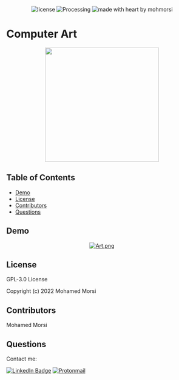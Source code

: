 <div align="center">

![license](https://img.shields.io/github/license/mohmorsi/Space-Byte?style=flat-square)
![Processing](https://img.shields.io/badge/Processing-4374EE?style=flat-square&logo=processing&logoColor=white)
![made with heart by mohmorsi](https://img.shields.io/badge/made%20with%20%E2%9D%A4%EF%B8%8F%20by-mohmorsi-red?style=flat-square)
</div>

# Computer Art

<p align="center">
  <img src="https://upload.wikimedia.org/wikipedia/commons/c/cb/Processing_2021_logo.svg" width="300px" />
</p>




## Table of Contents
* [Demo](#demo)
* [License](#license)
* [Contributors](#contributors)
* [Questions](#questions)


## Demo
<div align="center" >
  
[![Art.png](https://i.postimg.cc/6QdFwThT/Screen-Shot-2022-12-03-at-3-47-56-PM.png)](https://postimg.cc/Lq8x39wM) 
</div>

## License
GPL-3.0 License

Copyright (c) 2022 Mohamed Morsi

## Contributors
Mohamed Morsi

## Questions
Contact me:

[![LinkedIn Badge](https://img.shields.io/badge/LinkedIn-0077B5?style=for-the-badge&logo=linkedin&logoColor=white)](https://www.linkedin.com/in/mohamedammorsi)
[![Protonmail](https://img.shields.io/badge/ProtonMail-8B89CC?style=for-the-badge&logo=protonmail&logoColor=white)](mailto:adudefromearth@protonmail.com)


